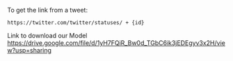 To get the link from a tweet:
    
    https://twitter.com/twitter/statuses/ + {id} 
    
Link to download our Model 
https://drive.google.com/file/d/1yH7FQiR_Bw0d_TGbC6ik3jEDEgyv3x2H/view?usp=sharing
